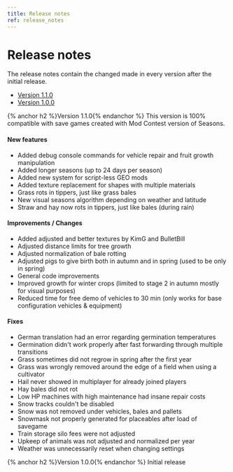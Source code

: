 ```yaml
---
title: Release notes
ref: release_notes
---
```


# Release notes
The release notes contain the changed made in every version after the initial release.

- [Version 1.1.0](#version-110)
- [Version 1.0.0](#version-100)

{% anchor h2 %}Version 1.1.0{% endanchor %}
This version is 100% compatible with save games created with Mod Contest version of Seasons.

#### New features
- Added debug console commands for vehicle repair and fruit growth manipulation
- Added longer seasons (up to 24 days per season)
- Added new system for script-less GEO mods
- Added texture replacement for shapes with multiple materials
- Grass rots in tippers, just like grass bales
- New visual seasons algorithm depending on weather and latitude
- Straw and hay now rots in tippers, just like bales (during rain)

#### Improvements / Changes
- Added adjusted and better textures by KimG and BulletBill
- Adjusted distance limits for tree growth
- Adjusted normalization of bale rotting
- Adjusted pigs to give birth both in autumn and in spring (used to be only in spring)
- General code improvements
- Improved growth for winter crops (limited to stage 2 in autumn mostly for visual purposes)
- Reduced time for free demo of vehicles to 30 min (only works for base configuration vehicles & equipment)

#### Fixes
- German translation had an error regarding germination temperatures
- Germination didn't work properly after fast forwarding through multiple transitions
- Grass sometimes did not regrow in spring after the first year
- Grass was wrongly removed around the edge of a field when using a cultivator
- Hail never showed in multiplayer for already joined players
- Hay bales did not rot
- Low HP machines with high maintenance had insane repair costs
- Snow tracks couldn't be disabled
- Snow was not removed under vehicles, bales and pallets
- Snowmask not properly generated for placeables after load of savegame
- Train storage silo fees were not adjusted
- Upkeep of animals was not adjusted and normalized per year
- Weather was unnecessarily reset when changing settings

{% anchor h2 %}Version 1.0.0{% endanchor %}
Initial release
